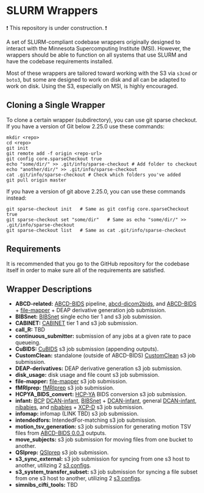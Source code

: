 # SLURM Wrappers

:exclamation: This repository is under construction. :exclamation:

A set of SLURM-compliant codebase wrappers originally designed to interact with the Minnesota Supercomputing Institute (MSI). However, the wrappers should be able to function on all systems that use SLURM and have the codebase requirements installed. 

Most of these wrappers are tailored toward working with the S3 via `s3cmd` or `boto3`, but some are designed to work on disk and all can be adapted to work on disk. Using the S3, especially on MSI, is highly encouraged.

## Cloning a Single Wrapper

To clone a certain wrapper (subdirectory), you can use git sparse checkout. If you have a version of Git below 2.25.0 use these commands: 

```
mkdir <repo>
cd <repo>
git init
git remote add -f origin <repo-url>
git config core.sparseCheckout true
echo "some/dir/" >> .git/info/sparse-checkout # Add folder to checkout
echo "another/dir/" >> .git/info/sparse-checkout
cat .git/info/sparse-checkout # Check which folders you've added
git pull origin master
```

If you have a version of git above 2.25.0, you can use these commands instead: 

```
git sparse-checkout init   # Same as git config core.sparseCheckout true
git sparse-checkout set "some/dir"   # Same as echo "some/dir/" >> .git/info/sparse-checkout
git sparse-checkout list   # Same as cat .git/info/sparse-checkout
```

## Requirements
It is recommended that you go to the GitHub repository for the codebase itself in order to make sure all of the requirements are satisfied. 

## Wrapper Descriptions

- **ABCD-related:** [ABCD-BIDS](https://github.com/DCAN-Labs/abcd-hcp-pipeline) pipeline, [abcd-dicom2bids](https://github.com/DCAN-Labs/abcd-dicom2bids), and [ABCD-BIDS](https://github.com/DCAN-Labs/abcd-hcp-pipeline) + [file-mapper](https://github.com/DCAN-Labs/file-mapper) + DEAP derivative generation job submission.
- **BIBSnet:** [BIBSnet](https://github.com/DCAN-Labs/BIBSnet) single echo tier 1 and s3 job submission.
- **CABINET:** [CABINET](https://github.com/DCAN-Labs/CABINET) tier 1 and s3 job submission.
- **call_R:** TBD
- **continuous_submitter:** submission of any jobs at a given rate to pace queueing.
- **CuBIDS:** [CuBIDS](https://github.com/PennLINC/CuBIDS) s3 job submission (appending outputs).
- **CustomClean:** standalone (outside of ABCD-BIDS) [CustomClean](https://github.com/DCAN-Labs/CustomClean) s3 job submission.
- **DEAP-derivatives:** DEAP derivative generation s3 job submission.
- **disk_usage:** disk usage and file count s3 job submission.
- **file-mapper:** [file-mapper](https://github.com/DCAN-Labs/file-mapper) s3 job submission.
- **fMRIprep:** [fMRIprep](https://github.com/nipreps/fmriprep) s3 job submission.
- **HCPYA_BIDS_convert:** [HCP-YA](https://www.humanconnectome.org/study/hcp-young-adult/overview) BIDS conversion s3 job submission.
- **infant:** [BCP](https://fnih.org/our-programs/baby-connectome-project/) [DCAN-infant](https://github.com/DCAN-Labs/dcan-infant-pipeline), [BIBSnet](https://github.com/DCAN-Labs/BIBSnet) + [DCAN-infant](https://github.com/DCAN-Labs/dcan-infant-pipeline), general [DCAN-infant](https://github.com/DCAN-Labs/dcan-infant-pipeline), [nibabies](https://github.com/nipreps/nibabies), and [nibabies](https://github.com/nipreps/nibabies) + [XCP-D](https://github.com/PennLINC/xcp_d) s3 job submission.
- **infomap:** infomap (LINK TBD) s3 job submission.
- **intendedfors:** IntendedFor-matching s3 job submission.
- **motion_tsv_generation:** s3 job submission for generating motion TSV files from [ABCD-BIDS 0.0.3](https://github.com/DCAN-Labs/abcd-hcp-pipeline/releases/tag/v0.0.3) outputs.
- **move_subjects:** s3 job submission for moving files from one bucket to another.
- **QSIprep:** [QSIprep](https://github.com/PennLINC/qsiprep) s3 job submission.
- **s3_sync_external:** s3 job submission for syncing from one s3 host to another, utilizing 2 [s3 configs](https://dcan-labs-informational-guide.readthedocs.io/en/latest/s3/#setting-up-a-s3cfg).
- **s3_system_transfer_subset:** s3 job submission for syncing a file subset from one s3 host to another, utilizing 2 [s3 configs](https://dcan-labs-informational-guide.readthedocs.io/en/latest/s3/#setting-up-a-s3cfg).
- **simnibs_cifti_tools:** TBD
